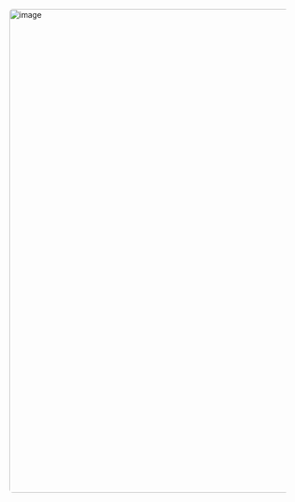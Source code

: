 <style>
  .rounded-image {
    border-radius: 6px;
  }
</style>

<img 
  class="rounded-image"
  width="1891" 
  height="873" 
  alt="image" 
  src="assets/image.jpg"
/>
